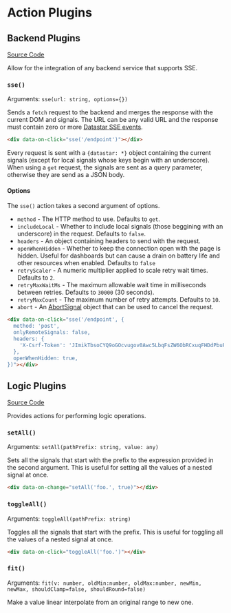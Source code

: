 # Action Plugins

## Backend Plugins

[Source Code](https://github.com/starfederation/datastar/blob/main/library/src/plugins/official/backend/actions)

Allow for the integration of any backend service that supports SSE.

### `sse()`

Arguments: `sse(url: string, options={})`

Sends a `fetch` request to the backend and merges the response with the current DOM and signals. The URL can be any valid URL and the response must contain zero or more [Datastar SSE events](/reference/sse_events).

```html
<div data-on-click="sse('/endpoint')"></div>
```

Every request is sent with a `{datastar: *}` object containing the current signals (except for local signals whose keys begin with an underscore). When using a `get` request, the signals are sent as a query parameter, otherwise they are send as a JSON body.

#### Options

The `sse()` action takes a second argument of options.

- `method` - The HTTP method to use. Defaults to `get`.
- `includeLocal` - Whether to include local signals (those beggining with an underscore) in the request. Defaults to `false`.
- `headers` - An object containing headers to send with the request.
- `openWhenHidden` - Whether to keep the connection open with the page is hidden. Useful for dashboards but can cause a drain on battery life and other resources when enabled. Defaults to `false`
- `retryScaler` - A numeric multiplier applied to scale retry wait times. Defaults to `2`.
- `retryMaxWaitMs` - The maximum allowable wait time in milliseconds between retries. Defaults to `30000` (30 seconds).
- `retryMaxCount` - The maximum number of retry attempts. Defaults to `10`.
- `abort` - An [AbortSignal](https://developer.mozilla.org/en-US/docs/Web/API/AbortSignal) object that can be used to cancel the request.

```html
<div data-on-click="sse('/endpoint', {
  method: 'post',
  onlyRemoteSignals: false,
  headers: {
    'X-Csrf-Token': 'JImikTbsoCYQ9oGOcvugov0Awc5LbqFsZW6ObRCxuqFHDdPbuFyc4ksPVVa9+EB4Ag+VU6rpc680edNFswIRwg==',
  },
  openWhenHidden: true,
})"></div>
```

## Logic Plugins

[Source Code](https://github.com/starfederation/datastar/blob/main/library/src/plugins/official/logic/actions)

Provides actions for performing logic operations.

### `setAll()`

Arguments: `setAll(pathPrefix: string, value: any)`

Sets all the signals that start with the prefix to the expression provided in the second argument. This is useful for setting all the values of a nested signal at once.

```html
<div data-on-change="setAll('foo.', true)"></div>
```

### `toggleAll()`

Arguments: `toggleAll(pathPrefix: string)`

Toggles all the signals that start with the prefix. This is useful for toggling all the values of a nested signal at once.

```html
<div data-on-click="toggleAll('foo.')"></div>
```

### `fit()`

Arguments: `fit(v: number, oldMin:number, oldMax:number, newMin, newMax, shouldClamp=false, shouldRound=false)`

Make a value linear interpolate from an original range to new one.
